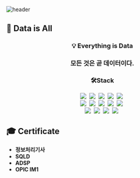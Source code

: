 ![header](https://capsule-render.vercel.app/api?type=waving&color=auto&height=300&section=header&text=Jongwon%20Choi&fontSize=90)

## 🔎 Data is All
<h3 align="center"> 💡 Everything is Data</h3>
<h3 align="center">모든 것은 곧 데이터이다.</h3>

<h3 align="center">🛠Stack</h3>

<p align="center">
  <img src="https://img.shields.io/badge/Java-ED8B00?style=flat-square&logo=openjdk&logoColor=white"/>&nbsp 
  <img src="https://img.shields.io/badge/Python-3766AB?style=flat-square&logo=Python&logoColor=white"/>&nbsp 
  <img src="https://img.shields.io/badge/C-A8B9CC?style=flat-square&logo=C&logoColor=white"/>&nbsp
  <img src="https://img.shields.io/badge/Mysql-E6B91E?style=flat-square&logo=MySql&logoColor=white"/>&nbsp
  <img src="https://img.shields.io/badge/Oracle-F80000?style=flat-square&logo=Oracle&logoColor=white"/>&nbsp
  <br>
  <img src="https://img.shields.io/badge/jQuery-0769AD?style=flat-square&logo=jquery&logoColor=white"/>&nbsp
  <img src="https://img.shields.io/badge/Android-3DDC84?style=flat-square&logo=android&logoColor=white"/>&nbsp 
  <img src="https://img.shields.io/badge/Flutter-02569B?style=flat-square&logo=flutter&logoColor=white"/>&nbsp 
  <img src="https://img.shields.io/badge/Dart-0175C2?style=flat-square&logo=dart&logoColor=white"/>&nbsp
  <img src="https://img.shields.io/badge/HTML-239120?style=flat-square&logo=html5&logoColor=white"/>&nbsp
  <br>
  <img src="https://img.shields.io/badge/css-1572B6?style=flat-square&logo=css3&logoColor=white"/>&nbsp 
  <img src="https://img.shields.io/badge/Javascript-ffb13b?style=flat-square&logo=javascript&logoColor=white"/>&nbsp
  <img src="https://img.shields.io/badge/Bootstrap-563D7C?style=flat-square&logo=bootstrap&logoColor=white"/>&nbsp
  <img src="https://img.shields.io/badge/Apache Tomcat-F8DC75?style=flat-square&logo=Apache Tomcat&logoColor=white">&nbsp
</p>

## 🎓 Certificate
- **정보처리기사**
- **SQLD**
- **ADSP**
- **OPIC IM1**
  
